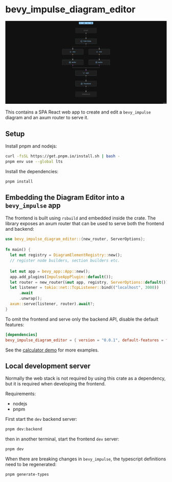 # bevy_impulse_diagram_editor

![](./docs/assets/diagram-editor-preview.webp)

This contains a SPA React web app to create and edit a `bevy_impulse` diagram and an axum router to serve it.

## Setup

Install pnpm and nodejs:

```bash
curl -fsSL https://get.pnpm.io/install.sh | bash -
pnpm env use --global lts
```

Install the dependencies:

```bash
pnpm install
```

## Embedding the Diagram Editor into a `bevy_impulse` app

The frontend is built using `rsbuild` and embedded inside the crate. The library exposes an axum router that can be used to serve both the frontend and backend:

```rs
use bevy_impulse_diagram_editor::{new_router, ServerOptions};

fn main() {
  let mut registry = DiagramElementRegistry::new();
  // register node builders, section builders etc.

  let mut app = bevy_app::App::new();
  app.add_plugins(ImpulseAppPlugin::default());
  let router = new_router(&mut app, registry, ServerOptions::default());
  let listener = tokio::net::TcpListener::bind(("localhost", 3000))
      .await
      .unwrap();
  axum::serve(listener, router).await?;
}
```

To omit the frontend and serve only the backend API, disable the default features:

```toml
[dependencies]
bevy_impulse_diagram_editor = { version = "0.0.1", default-features = false }
```

See the [calculator demo](../examples/diagram/calculator) for more examples.

## Local development server

Normally the web stack is not required by using this crate as a dependency, but it is required when developing the frontend.

Requirements:

* nodejs
* pnpm

First start the `dev` backend server:

```bash
pnpm dev:backend
```

then in another terminal, start the frontend `dev` server:

```bash
pnpm dev
```

When there are breaking changes in `bevy_impulse`, the typescript definitions need to be regenerated:

```bash
pnpm generate-types
```
